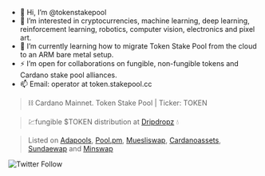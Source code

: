 - 👋 Hi, I’m @tokenstakepool
- :robot: I’m interested in cryptocurrencies, machine learning, deep learning, reinforcement learning, robotics, computer vision, electronics and pixel art.
- 🌱 I’m currently learning how to migrate Token Stake Pool from the cloud to an ARM bare metal setup.
- ⚡ I’m open for collaborations on fungible, non-fungible tokens and Cardano stake pool alliances.
- 📫 Email: operator at token.stakepool.cc

> :chains: Cardano Mainnet. Token Stake Pool | Ticker: TOKEN

> 💹fungible $TOKEN distribution at [Dripdropz](https://dripdropz.io/explore-projects/TOKEN) 💧

> Listed on [Adapools](https://adapools.org/pool/1e5f4eebc56a6726fd36af2f870b3bd62b204f3cd1b36e32e8a56737), [Pool.pm](https://pool.pm/1e5f4eebc56a6726fd36af2f870b3bd62b204f3cd1b36e32e8a56737), [Muesliswap](https://ada.muesliswap.com/swap/community/token/0171c997b8853fde686763d93b36ab8e04ce947bb6aa09a9ee5c4401.TOKEN), [Cardanoassets](https://cardanoassets.com/asset1pt3mfphgttc4pdrcrgf3w8e8j99nedsm34k85p), [Sundaewap](https://exchange.sundaeswap.finance/#/swap?swap_from=0171c997b8853fde686763d93b36ab8e04ce947bb6aa09a9ee5c4401.544f4b454e&swap_to=cardano.ada) and [Minswap](https://minswap.org/)


![Twitter Follow](https://img.shields.io/twitter/follow/token_stakepool?style=social)

<!---
tokenstakepool/tokenstakepool is a ✨ special ✨ repository because its `README.md` (this file) appears on your GitHub profile.
You can click the Preview link to take a look at your changes.
--->
